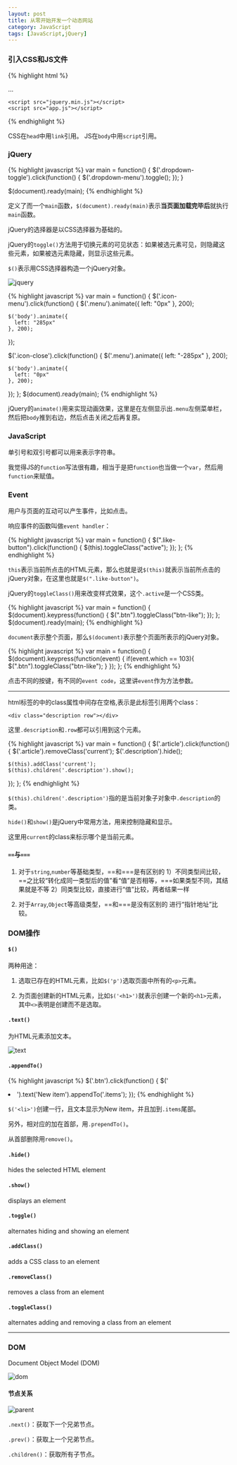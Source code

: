```yaml
---
layout: post
title: 从零开始开发一个动态网站
category: JavaScript
tags: [JavaScript,jQuery]
---
```


### 引入CSS和JS文件

{% highlight html %}
<!doctype html>
<html>
  <head>
    <link href="style.css" rel="stylesheet">
  </head>
  <body>
    ...

    <script src="jquery.min.js"></script>
    <script src="app.js"></script>
  </body>
</html>
{% endhighlight %}

CSS在`head`中用`link`引用。
JS在`body`中用`script`引用。

### jQuery

{% highlight javascript %}
var main = function() {
  $('.dropdown-toggle').click(function() {
    $('.dropdown-menu').toggle();
  });
}

$(document).ready(main);
{% endhighlight %}

定义了而一个`main`函数，`$(document).ready(main)`表示**当页面加载完毕后**就执行`main`函数。

jQuery的选择器是以CSS选择器为基础的。

jQuery的`toggle()`方法用于切换元素的可见状态：如果被选元素可见，则隐藏这些元素，如果被选元素隐藏，则显示这些元素。

`$()`表示用CSS选择器构造一个jQuery对象。

![jquery](http://s3.amazonaws.com/codecademy-content/courses/ltp2/img/yfp/summary.svg "jquery")

{% highlight javascript %}
var main = function() {
  $('.icon-menu').click(function() {
    $('.menu').animate({
      left: "0px"
    }, 200);

    $('body').animate({
      left: "285px"
    }, 200);
  });


  $('.icon-close').click(function() {
    $('.menu').animate({
      left: "-285px"
    }, 200);

    $('body').animate({
      left: "0px"
    }, 200);
  });
};
$(document).ready(main);
{% endhighlight %}

jQuery的`animate()`用来实现动画效果，这里是在左侧显示出`.menu`左侧菜单栏，然后把`body`推到右边，然后点击关闭之后再复原。

### JavaScript

单引号和双引号都可以用来表示字符串。

我觉得JS的`function`写法很有趣，相当于是把`function`也当做一个`var`，然后用`function`来赋值。

### Event

用户与页面的互动可以产生事件，比如点击。

响应事件的函数叫做`event handler`：

{% highlight javascript %}
var main = function() {
  $(".like-button").click(function() {
    $(this).toggleClass("active");
  });
};
{% endhighlight %}

`this`表示当前所点击的HTML元素，那么也就是说`$(this)`就表示当前所点击的jQuery对象，在这里也就是`$(".like-button")`。

jQuery的`toggleClass()`用来改变样式效果，这个`.active`是一个CSS类。

{% highlight javascript %}
var main = function() {
  $(document).keypress(function() {
		$(".btn").toggleClass("btn-like");
  });
};
$(document).ready(main);
{% endhighlight %}

`document`表示整个页面，那么`$(document)`表示整个页面所表示的jQuery对象。


{% highlight javascript %}
var main = function() {
  $(document).keypress(function(event) {
   if(event.which == 103){
     $(".btn").toggleClass("btn-like");
   }
  });
};
{% endhighlight %}

点击不同的按键，有不同的`event code`，这里讲`event`作为方法参数。

----

html标签的中的class属性中间存在空格,表示是此标签引用两个class：

    <div class="description row"></div>

这里`.description`和`.row`都可以引用到这个元素。

{% highlight javascript %}
var main = function() {
  $('.article').click(function() {
    $('.article').removeClass('current');
    $('.description').hide();

    $(this).addClass('current');
    $(this).children('.description').show();
  });
};
{% endhighlight %}

`$(this).children('.description')`指的是当前对象子对象中`.description`的类。

`hide()`和`show()`是jQuery中常用方法，用来控制隐藏和显示。

这里用`current`的class来标示哪个是当前元素。

#### `==`与`===`

1. 对于`string`,`number`等基础类型，==和===是有区别的
1）不同类型间比较，==之比较“转化成同一类型后的值”看“值”是否相等，===如果类型不同，其结果就是不等
2）同类型比较，直接进行“值”比较，两者结果一样

2. 对于`Array`,`Object`等高级类型，==和===是没有区别的
进行“指针地址”比较。

### DOM操作

#### `$()`

两种用途：

1. 选取已存在的HTML元素，比如`$('p')`选取页面中所有的`<p>`元素。

2. 为页面创建新的HTML元素，比如`$('<h1>')`就表示创建一个新的`<h1>`元素，其中`<>`表明是创建而不是选取。
 
#### `.text()`

为HTML元素添加文本。

![text](http://s3.amazonaws.com/codecademy-content/courses/ltp2/img/dom/text.svg "text")

#### `.appendTo()`

{% highlight javascript %}
$('.btn').click(function() {
  $('<li>').text('New item').appendTo('.items');
});
{% endhighlight %}

`$('<li>')`创建一行，且文本显示为New item，并且加到`.items`尾部。

另外，相对应的加在首部，用`.prependTo()`。

从首部删除用`remove()`。

#### `.hide()`

hides the selected HTML element

#### `.show()`

displays an element

#### `.toggle()`

alternates hiding and showing an element

#### `.addClass()`

adds a CSS class to an element

#### `.removeClass()`

removes a class from an element

#### `.toggleClass()`

alternates adding and removing a class from an element

----

### DOM

Document Object Model (DOM)

![dom](http://s3.amazonaws.com/codecademy-content/courses/ltp2/img/dom/dom.svg "dom")

#### 节点关系

![parent](http://s3.amazonaws.com/codecademy-content/courses/ltp2/img/dom/traversal.svg "parent")

`.next()`：获取下一个兄弟节点。

`.prev()`：获取上一个兄弟节点。

`.children()`：获取所有子节点。

